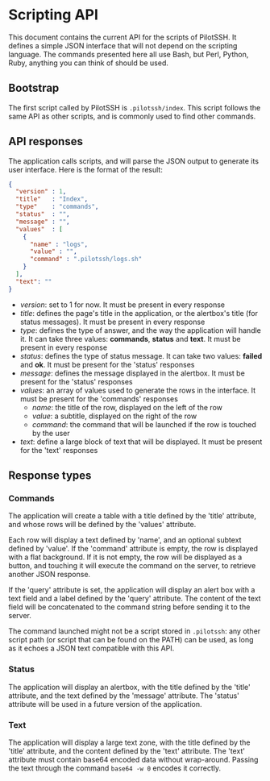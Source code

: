 # Scripting API

This document contains the current API for the scripts of PilotSSH. It defines a simple JSON interface that will not depend on the scripting language. The commands presented here all use Bash, but Perl, Python, Ruby, anything you can think of should be used.

## Bootstrap

The first script called by PilotSSH is `.pilotssh/index`. This script follows the same API as other scripts, and is commonly used to find other commands.

## API responses

The application calls scripts, and will parse the JSON output to generate its user interface. Here is the format of the result:

```json
{
  "version" : 1,
  "title"   : "Index",
  "type"    : "commands",
  "status"  : "",
  "message" : "",
  "values"  : [
    {
      "name" : "logs",
      "value" : "",
      "command" : ".pilotssh/logs.sh"
    }
  ],
  "text": ""
}
```

* *version*: set to 1 for now. It must be present in every response
* *title*: defines the page's title in the application, or the alertbox's title (for status messages). It must be present in every response
* *type*: defines the type of answer, and the way the application will handle it. It can take three values: **commands**, **status** and **text**. It must be present in every response
* *status*: defines the type of status message. It can take two values: **failed** and **ok**. It must be present for the 'status' responses
* *message*: defines the message displayed in the alertbox. It must be present for the 'status' responses
* *values*: an array of values used to generate the rows in the interface. It must be present for the 'commands' responses
  * *name*: the title of the row, displayed on the left of the row
  * *value*: a subtitle, displayed on the right of the row
  * *command*: the command that will be launched if the row is touched by the user
* *text*: define a large block of text that will be displayed. It must be present for the 'text' responses

## Response types

### Commands

The application will create a table with a title defined by the 'title' attribute, and whose rows will be defined by the 'values' attribute.

Each row will display a text defined by 'name', and an optional subtext defined by 'value'. If the 'command' attribute is empty, the row is displayed with a flat background. If it is not empty, the row will be displayed as a button, and touching it will execute the command on the server, to retrieve another JSON response.

If the 'query' attribute is set, the application will display an alert box with a text field and a label defined by the 'query' attribute. The content of the text field will be concatenated to the command string before sending it to the server.

The command launched might not be a script stored in `.pilotssh`: any other script path (or script that can be found on the PATH) can be used, as long as it echoes a JSON text compatible with this API.

### Status

The application will display an alertbox, with the title defined by the 'title' attribute, and the text defined by the 'message' attribute. The 'status' attribute will be used in a future version of the application.

### Text

The application will display a large text zone, with the title defined by the 'title' attribute, and the content defined by the 'text' attribute. The 'text' attribute must contain base64 encoded data without wrap-around. Passing the text through the command `base64 -w 0` encodes it correctly.

